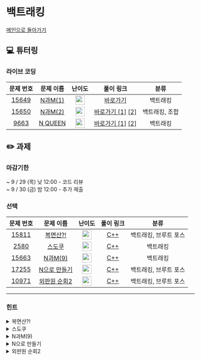 # 백트래킹

[메인으로 돌아가기](https://github.com/Altu-Bitu-3/Notice)

## 💻 튜터링

### 라이브 코딩

|                                 문제 번호                                 |                                  문제 이름                                  |                                       난이도                                       |        풀이 링크         |      분류      |
| :-----------------------------------------------------------------------: | :-------------------------------------------------------------------------: | :--------------------------------------------------------------------------------: | :----------------------: | :------------: |
| <a href="https://www.acmicpc.net/problem/15649" target="_blank">15649</a> | <a href="https://www.acmicpc.net/problem/15649" target="_blank">N과M(1)</a> | <img height="25px" width="25px" src="https://static.solved.ac/tier_small/8.svg"/>  |       [바로가기]()       |    백트래킹    |
| <a href="https://www.acmicpc.net/problem/15650" target="_blank">15650</a> | <a href="https://www.acmicpc.net/problem/15650" target="_blank">N과M(2)</a> | <img height="25px" width="25px" src="https://static.solved.ac/tier_small/8.svg"/>  | [바로가기 [1]]() [[2]]() | 백트래킹, 조합 |
|  <a href="https://www.acmicpc.net/problem/9663" target="_blank">9663</a>  | <a href="https://www.acmicpc.net/problem/9663" target="_blank">N QUEEN</a>  | <img height="25px" width="25px" src="https://static.solved.ac/tier_small/11.svg"/> | [바로가기 [1]]() [[2]]() |    백트래킹    |

## ✏️ 과제

### 마감기한

~ 9 / 29 (목) 낮 12:00 - 코드 리뷰 </br>
~ 9 / 30 (금) 밤 12:00 - 추가 제출 </br>

### 선택

|                                 문제 번호                                 |                                    문제 이름                                     |                                       난이도                                       | 풀이 링크 |         분류          |
| :-----------------------------------------------------------------------: | :------------------------------------------------------------------------------: | :--------------------------------------------------------------------------------: | :-------: | :-------------------: |
| <a href="https://www.acmicpc.net/problem/15811" target="_blank">15811</a> |   <a href="https://www.acmicpc.net/problem/15811" target="_blank">복면산?!</a>   | <img height="25px" width="25px" src="https://static.solved.ac/tier_small/12.svg"/> |  [C++]()  | 백트래킹, 브루트 포스 |
|  <a href="https://www.acmicpc.net/problem/2580" target="_blank">2580</a>  |    <a href="https://www.acmicpc.net/problem/2580" target="_blank">스도쿠</a>     | <img height="25px" width="25px" src="https://static.solved.ac/tier_small/12.svg"/> |  [C++]()  |       백트래킹        |
| <a href="https://www.acmicpc.net/problem/15663" target="_blank">15663</a> |   <a href="https://www.acmicpc.net/problem/15663" target="_blank">N과M(9)</a>    | <img height="25px" width="25px" src="https://static.solved.ac/tier_small/9.svg"/>  |  [C++]()  |       백트래킹        |
| <a href="https://www.acmicpc.net/problem/17255" target="_blank">17255</a> | <a href="https://www.acmicpc.net/problem/17255" target="_blank">N으로 만들기</a> | <img height="25px" width="25px" src="https://static.solved.ac/tier_small/12.svg"/> |  [C++]()  | 백트래킹, 브루트 포스 |
| <a href="https://www.acmicpc.net/problem/10971" target="_blank">10971</a> | <a href="https://www.acmicpc.net/problem/10971" target="_blank">외판원 순회2</a> | <img height="25px" width="25px" src="https://static.solved.ac/tier_small/9.svg"/>  |  [C++]()  | 백트래킹, 브루트 포스 |

---

### 힌트

<details>
<summary>복면산?!</summary>
<div markdown="1">
&nbsp;&nbsp;&nbsp;&nbsp;
나중에 추가
</div>
</details>

<details>
<summary>스도쿠</summary>
<div markdown="1">
&nbsp;&nbsp;&nbsp;&nbsp;
빈칸이 아니면 다음 칸으로 넘어가고, 빈칸인 경우에는 가능한 숫자를 차례대로 넣어보고 안되면 다른 숫자를 넣어보도록 해요! 그리고 숫자들이 같은 3x3 정사각형 안에 있는지 아닌지는 어떻게 알아낼 수 있을까요? 풀이 방향을 잘 모르겠다면 N-queen 문제랑 비슷하게 접근하면 될 것 같네요!
</div>
</details>

<details>
<summary>N과M(9)</summary>
<div markdown="1">
&nbsp;&nbsp;&nbsp;&nbsp;
우선 기본 구조는 N과 M(1) 과 크게 다르지 않아보여요! 그런데 제공해주는 집합의 원소들이 중복될 수도 있네요!
어떻게 해야 수열의 중복을 피할 수 있을까요? 바로 이전에 선택된 값을 저장해볼까요?
</div>
</details>

<details>
<summary>N으로 만들기</summary>
<div markdown="1">
&nbsp;&nbsp;&nbsp;&nbsp;
나중에 추가
</div>
</details>

<details>
<summary>외판원 순회2</summary>
<div markdown="1">
&nbsp;&nbsp;&nbsp;&nbsp;
일단 방문할 수 있는 도시를 차례차례 방문해볼까요? 출발 도시로 다시 돌아왔다면 가는 길을 알게 된 거네요! 어느 곳에서 출발해도 똑같겠어요.
</div>
</details>
